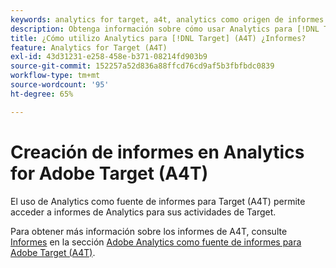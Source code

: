 ```yaml
---
keywords: analytics for target, a4t, analytics como origen de informes
description: Obtenga información sobre cómo usar Analytics para [!DNL Target] (A4T). La integración de A4T le permite acceder a informes Adobe Analytics sólidos para su Adobe [!DNL Target] actividades.
title: ¿Cómo utilizo Analytics para [!DNL Target] (A4T) ¿Informes?
feature: Analytics for Target (A4T)
exl-id: 43d31231-e258-458e-b371-08214fd903b9
source-git-commit: 152257a52d836a88ffcd76cd9af5b3fbfbdc0839
workflow-type: tm+mt
source-wordcount: '95'
ht-degree: 65%

---
```


# Creación de informes en Analytics for Adobe Target (A4T)

El uso de Analytics como fuente de informes para Target (A4T) permite acceder a informes de Analytics para sus actividades de Target.

Para obtener más información sobre los informes de A4T, consulte [Informes](/help/main/c-integrating-target-with-mac/a4t/reporting.md#concept_716AF8D545AD404EAAEE99A6DB7B9483) en la sección [Adobe Analytics como fuente de informes para Adobe Target (A4T)](/help/main/c-integrating-target-with-mac/a4t/a4t.md#concept_7540C8C04259434AB6EE33B09F47A1DE).
